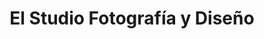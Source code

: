 ---
title: "El Studio Fotografía y Diseño"
url: /banes/el-studio-fotografia-y-diseno/
shop: foto
---